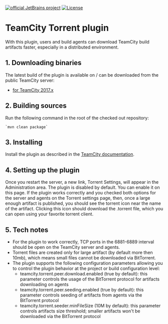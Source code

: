 

[![official JetBrains project](http://jb.gg/badges/official.svg)](https://confluence.jetbrains.com/display/ALL/JetBrains+on+GitHub) [![License](https://img.shields.io/badge/License-Apache%202.0-blue.svg)](https://opensource.org/licenses/Apache-2.0)


 TeamCity Torrent plugin
 ===========================

 With this plugin, users and build agents can download TeamCity build artifacts faster,
 especially in a distributed environment.

## 1. Downloading binaries
 
 The latest build of the plugin is available on / can be downloaded from the public TeamCity server:
 * [for TeamCity 2017.x]( http://teamcity.jetbrains.com/repository/download/TeamCityPluginsByJetBrains_TorrentPlugin_TorrentPluginTeamcity20172Compatible/.lastPinned/torrent-plugin.zip)  

 ## 2. Building sources


 Run the following command in the root of the checked out repository:
 
    `mvn clean package`

 ## 3. Installing
 
 Install the plugin as described in the [TeamCity documentation](http://confluence.jetbrains.com/display/TCDL/Installing+Additional+Plugins).


## 4. Setting up the plugin

Once you restart the server, a new link, Torrent Settings, will appear in the Administration area. The plugin is disabled by default. You can enable it on this page.
If the plugin works correctly and you checked both options for the server and agents on the Torrent settings page, then, once a large enough artifact is published, you should see the torrent icon near the name of the artifact.
Clicking this icon should download the .torrent file, which you can open using your favorite torrent client. 
 
## 5. Tech notes

* For the plugin to work correctly, TCP ports in the 6881-6889 interval should be open on the TeamCity server and agents.
* Torrent files are created only for large artifact (by default more then 10mb), which means small files cannot be downloaded via BitTorrent.
* The plugin supports the following configuration parameters allowing you to control the plugin behavior at the project or build configuration level:
  * teamcity.torrent.peer.download.enabled (true by default): this parameter controls the usage of the BitTorrent protocol for artifacts downloading on agents
  * teamcity.torrent.peer.seeding.enabled (true by default): this parameter controls seeding of artifacts from agents via the BitTorrent protocol
  * teamcity.torrent.seeder.minFileSize (10M by default): this parameter controls artifacts size threshold; smaller artifacts won't be downloaded via the BitTorrent protocol
